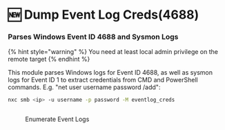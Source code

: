 # 🆕 Dump Event Log Creds(4688)

### Parses Windows Event ID 4688 and Sysmon Logs

{% hint style="warning" %}
You need at least local admin privilege on the remote target
{% endhint %}

This module parses Windows logs for Event ID 4688, as well as sysmon logs for Event ID 1 to extract credentials from CMD and PowerShell commands. E.g. "net user username password /add":

```bash
nxc smb <ip> -u username -p password -M eventlog_creds
```

<figure><img src="https://github.com/user-attachments/assets/ea7b71d4-4ecb-4662-8ad8-d3a811ab5d42" alt=""><figcaption><p>Enumerate Event Logs</p></figcaption></figure>
